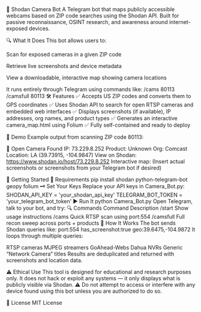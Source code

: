 📸 Shodan Camera Bot
A Telegram bot that maps publicly accessible webcams based on ZIP code searches using the Shodan API. Built for passive reconnaissance, OSINT research, and awareness around internet-exposed devices.

🔍 What It Does
This bot allows users to:

Scan for exposed cameras in a given ZIP code

Retrieve live screenshots and device metadata

View a downloadable, interactive map showing camera locations

It runs entirely through Telegram using commands like:
/cams 80113
/camsfull 80113
🛠️ Features
✅ Accepts US ZIP codes and converts them to GPS coordinates
✅ Uses Shodan API to search for open RTSP cameras and embedded web interfaces
✅ Displays screenshots (if available), IP addresses, org names, and product types
✅ Generates an interactive camera_map.html using Folium
✅ Fully self-contained and ready to deploy

📸 Demo
Example output from scanning ZIP code 80113:

📸 Open Camera Found
IP: 73.229.8.252
Product: Unknown
Org: Comcast
Location: LA (39.73915, -104.9847)
View on Shodan: https://www.shodan.io/host/73.229.8.252
Interactive map:
(Insert actual screenshots or screenshots from your Telegram bot if desired)

🚀 Getting Started
🔧 Requirements
pip install shodan python-telegram-bot geopy folium
🗝️ Set Your Keys
Replace your API keys in Camera_Bot.py:
SHODAN_API_KEY = 'your_shodan_api_key'
TELEGRAM_BOT_TOKEN = 'your_telegram_bot_token'
▶️ Run It
python Camera_Bot.py
Open Telegram, talk to your bot, and try:
🔍 Commands
Command	Description
/start	Show usage instructions
/cams <zip>	Quick RTSP scan using port:554
/camsfull <zip>	Full recon sweep across ports + products
🧠 How It Works
The bot sends Shodan queries like:
port:554 has_screenshot:true geo:39.6475,-104.9872
It loops through multiple queries:

RTSP cameras
MJPEG streamers
GoAhead-Webs
Dahua NVRs
Generic “Network Camera” titles
Results are deduplicated and returned with screenshots and location data.

⚠️ Ethical Use
This tool is designed for educational and research purposes only. It does not hack or exploit any systems — it only displays what is publicly visible via Shodan.
⚠️ Do not attempt to access or interfere with any device found using this bot unless you are authorized to do so.


📄 License
MIT License


